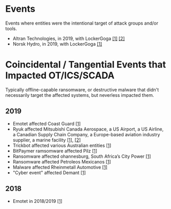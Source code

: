 # Events
Events where entities were the intentional target of attack groups and/or tools.

- Altran Technologies, in 2019, with LockerGoga [[1]](https://cyware.com/news/altran-technologies-hit-by-lockergoga-ransomware-attack-e1f90570) [[2]](https://ml.globenewswire.com/Resource/Download/0663f8d4-0acf-4463-b0fd-bb05042d1373)
- Norsk Hydro, in 2019, with LockerGoga [[1]](https://www.bbc.com/news/business-48661152)


# Coincidental / Tangential Events that Impacted OT/ICS/SCADA
Typically offline-capable ransomware, or destructive malware that didn't necessarily target the affected systems, but neverless impacted them.

## 2019
- Emotet affected Coast Guard  [[1]](https://blog.talosintelligence.com/emotet-is-back-after-summer-break/)
- Ryuk affected Mitsubishi Canada Aerospace, a US Airport, a US Airline, a Canadian Supply Chain Company, a Europe-based aviation industry supplier, a marine
facility [[1]](https://toronto.citynews.ca/video/2019/04/11/canadian-company-victim-of-apparent-cyber-attack/), [[2]](https://www.dco.uscg.mil/Portals/9/DCO%20Documents/5p/MSIB/2019/MSIB_10_19.pdf?ver=2019-12-23-134957-667)
- Trickbot affected various Australian entities [[1]](https://www.cyber.gov.au/threats/advisory-2019-131-emotet-malware-campaign)
- BitPaymer ramsomware affected Pilz [[1]](https://www.zdnet.com/article/major-german-manufacturer-still-down-a-week-after-getting-hit-by-ransomware/)
- Ransomware affected ohannesburg, South Africa’s City Power [[1]](https://www.news24.com/SouthAfrica/News/joburg-prepaid-electricity-users-left-in-the-dark-as-city-power-crippled-by-computer-virus-20190725)
- Ransomware affected  Petroleos Mexicanos [[1]](https://elpais.com/economia/2019/11/17/actualidad/1574027226_840148.html)
- Malware affected Rheinmetall Automotive [[1]](https://www.rheinmetall-automotive.com/en/press/press-releases/news-detail/news/regional-disruption-of-production-due-to-malware-at-rheinmetall-automotive/)
- "Cyber event" affected Demant [[1]](https://www.computerworld.dk/art/248774/kritisk-it-nedbrud-bliver-dyrt-for-demant-vurderer-it-sikkerhedsekspert-det-ligner-et-ransomware-angreb)

## 2018
- Emotet in 2018/2019 [[1]](https://blog.talosintelligence.com/emotet-is-back-after-summer-break/)
